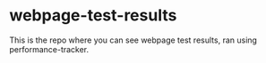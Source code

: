 # webpage-test-results


This is the repo where you can see webpage test results, ran using performance-tracker.

